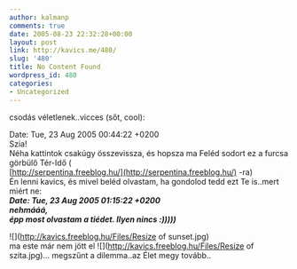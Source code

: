 ```yaml
---
author: kalmanp
comments: true
date: 2005-08-23 22:32:28+00:00
layout: post
link: http://kavics.me/480/
slug: '480'
title: No Content Found
wordpress_id: 480
categories:
- Uncategorized
---
```


csodás véletlenek..vicces (sőt, cool):   





Date: Tue, 23 Aug 2005 00:44:22 +0200  
Szia!  
Néha kattintok csakúgy összevissza, és hopsza ma Feléd sodort ez a furcsa görbülő Tér-Idő (   
[http://serpentina.freeblog.hu/](http://serpentina.freeblog.hu/) -ra)  
Én lenni kavics, és mivel beléd olvastam, ha gondolod tedd ezt Te is..mert miért ne:  
_**Date: Tue, 23 Aug 2005 01:15:22 +0200  
nehmááá,  
épp most olvastam a tiédet. Ilyen nincs :)))))**_




![](http://kavics.freeblog.hu/Files/Resize of sunset.jpg)  
ma este már nem jött el ![](http://kavics.freeblog.hu/Files/Resize of szita.jpg)... megszűnt a dilemma..az Élet megy tovább..  

